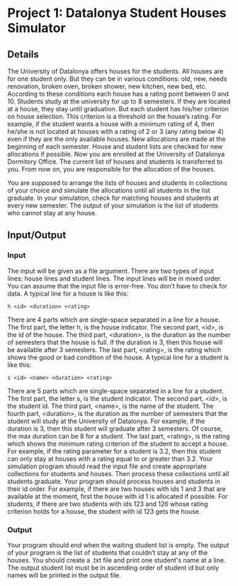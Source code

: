 # Project 1: Datalonya Student Houses Simulator



## Details

The University of Datalonya offers houses for the students. All houses
are for one student only. But they can be in various conditions: old, new,
needs renovation, broken oven, broken shower, new kitchen, new bed, etc.
According to these conditions each house has a rating point between 0 and 10.
Students study at the university for up to 8 semesters. If they are located
at a house, they stay until graduation. But each student has his/her criterion
on house selection. This criterion is a threshold on the house’s
rating. For example, if the student wants a house with a minimum rating of 4,
then he/she is not located at houses with a rating of 2 or 3 (any rating
below 4) even if they are the only available houses.
New allocations are made at the beginning of each semester. House and
student lists are checked for new allocations if possible.
Now you are enrolled at the University of Datalonya Dormitory Office.
The current list of houses and students is transferred to you. From now on,
you are responsible for the allocation of the houses.

You are supposed to arrange the lists of houses and students in collections
of your choice and simulate the allocations until all students in the list
graduate. In your simulation, check for matching houses and students at
every new semester. The output of your simulation is the list of students
who cannot stay at any house.



## Input/Output


### Input

The input will be given as a file argument. There are two types of input
lines: house lines and student lines. The input lines will be in mixed order.
You can assume that the input file is error-free. You don’t have to check for
data.
A typical line for a house is like this:

```
h <id> <duration> <rating>
```
There are 4 parts which are single-space separated in a line for a house.
The first part, the letter h, is the house indicator. The second part, \<id\>,
is the id of the house. The third part, \<duration\>, is the duration as the
number of semesters that the house is full. If the duration is 3, then this
house will be available after 3 semesters. The last part, \<rating\>, is the
rating which shows the good or bad condition of the house.
A typical line for a student is like this:

```
s <id> <name> <duration> <rating>
```
There are 5 parts which are single-space separated in a line for a student.
The first part, the letter s, is the student indicator. The second part, \<id\>,
is the student id. The third part, \<name\>, is the name of the student. The
fourth part, \<duration\>, is the duration as the number of semesters that
the student will study at the University of Datalonya. For example, if the
duration is 3, then this student will graduate after 3 semesters. Of course,
the max duration can be 8 for a student. The last part, \<rating\>, is the rating
which shows the minimum rating criterion of the student to accept a house.
For example, if the rating parameter for a student is 3.2, then this student
can only stay at houses with a rating equal to or greater than 3.2.
Your simulation program should read the input file and create appropriate
collections for students and houses. Then process these collections until all
students graduate. Your program should process houses and students in
their id order. For example, if there are two houses with ids 1 and 3 that
are available at the moment, first the house with id 1 is allocated if possible.
For students, if there are two students with ids 123 and 126 whose rating
criterion holds for a house, the student with id 123 gets the house.


### Output

Your program should end when the waiting student list is empty. The
output of your program is the list of students that couldn’t stay at any of
the houses. You should create a .txt file and print one student's name at a
line. The output student list must be in ascending order of student id but
only names will be printed in the output file.
